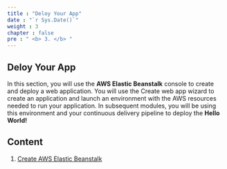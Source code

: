 ```yaml
---
title : "Deloy Your App"
date : "`r Sys.Date()`"
weight : 3
chapter : false
pre : " <b> 3. </b> "
---
```


## Deloy Your App

In this section, you will use the **AWS Elastic Beanstalk** console to create and deploy a web application. You will use the Create web app wizard to create an application and launch an environment with the AWS resources needed to run your application. In subsequent modules, you will be using this environment and your continuous delivery pipeline to deploy the **Hello World!**

## Content

1. [Create AWS Elastic Beanstalk](3.1-createawselastic-beanstalk)